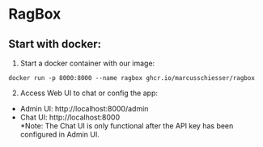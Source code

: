 # RagBox

## Start with docker:
1. Start a docker container with our image:
```shell
docker run -p 8000:8000 --name ragbox ghcr.io/marcusschiesser/ragbox
```

2. Access Web UI to chat or config the app:
- Admin UI: http://localhost:8000/admin
- Chat UI: http://localhost:8000  
  *Note: The Chat UI is only functional after the API key has been configured in Admin UI.
